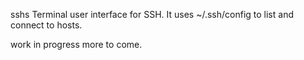 sshs
Terminal user interface for SSH.
It uses ~/.ssh/config to list and connect to hosts.

work in progress more to come. 
